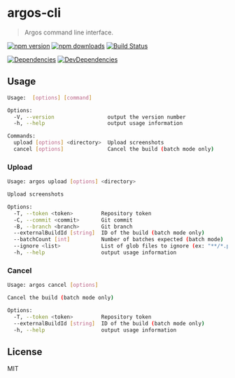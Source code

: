 # argos-cli

> Argos command line interface.

[![npm version](https://img.shields.io/npm/v/argos-cli.svg?style=flat-square)](https://www.npmjs.com/package/argos-cli)
[![npm downloads](https://img.shields.io/npm/dm/argos-cli.svg?style=flat-square)](https://www.npmjs.com/package/argos-cli)
[![Build Status](https://travis-ci.org/argos-ci/argos-cli.svg?branch=master)](https://travis-ci.org/argos-ci/argos-cli)

[![Dependencies](https://img.shields.io/david/argos-ci/argos-cli.svg?style=flat-square)](https://david-dm.org/argos-ci/argos-cli)
[![DevDependencies](https://img.shields.io/david/dev/argos-ci/argos-cli.svg?style=flat-square)](https://david-dm.org/argos-ci/argos-cli#info=devDependencies&view=list)

## Usage

```sh
Usage:  [options] [command]

Options:
  -V, --version                 output the version number
  -h, --help                    output usage information

Commands:
  upload [options] <directory>  Upload screenshots
  cancel [options]              Cancel the build (batch mode only)
```

### Upload

```sh
Usage: argos upload [options] <directory>

Upload screenshots

Options:
  -T, --token <token>         Repository token
  -C, --commit <commit>       Git commit
  -B, --branch <branch>       Git branch
  --externalBuildId [string]  ID of the build (batch mode only)
  --batchCount [int]          Number of batches expected (batch mode)
  --ignore <list>             List of glob files to ignore (ex: "**/*.png,**/diff.jpg")
  -h, --help                  output usage information
```

### Cancel

```sh
Usage: argos cancel [options]

Cancel the build (batch mode only)

Options:
  -T, --token <token>         Repository token
  --externalBuildId [string]  ID of the build (batch mode only)
  -h, --help                  output usage information
```

## License

MIT
